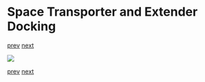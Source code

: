 # Space Transporter and Extender Docking

[prev](07.2-command-installation.md) [next](09-extender-opening.md)

![](08-extender-docking.png)

[prev](07.2-command-installation.md) [next](09-extender-opening.md)
